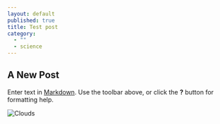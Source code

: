 ```yaml
---
layout: default
published: true
title: Test post
category: 
  - ""
  - science
---
```


## A New Post

Enter text in [Markdown](http://daringfireball.net/projects/markdown/). Use the toolbar above, or click the **?** button for formatting help.

![Clouds](/assets/DSC_0041.JPG)
